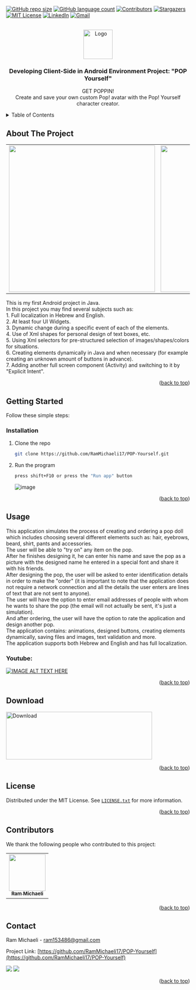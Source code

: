 <div id="top"></div>

<!-- PROJECT SHIELDS -->
[![GitHub repo size][reposize-shield]](#)
[![GitHub language count][languagescount-shield]](#)
[![Contributors][contributors-shield]][contributors-url]
[![Stargazers][stars-shield]][stars-url]
[![MIT License][license-shield]][license-url]
[![LinkedIn][linkedin-shield]][linkedin-url]
[![Gmail][gmail-shield]][gmail-url]






<!-- PROJECT LOGO -->
<br />
<div align="center">
  <a href="https://github.com/RamMichaeli17/POP-Yourself">
    <img src="https://user-images.githubusercontent.com/62435713/183269342-dd9fbb7b-440f-4ae2-a3dc-7361f723dfcf.png" alt="Logo" width="80" height="80">
  </a>

<h3 align="center">Developing Client-Side in Android Environment Project: "POP Yourself"</h3>

  <p align="center">
    GET POPPIN! <br>
    Create and save your own custom Pop! avatar with the Pop! Yourself character creator.
    <br />
</div>



<!-- TABLE OF CONTENTS -->
<details>
  <summary>Table of Contents</summary>
  <ol>
    <li>
      <a href="#about-the-project">About The Project</a>
    </li>
    <li>
      <a href="#getting-started">Getting Started</a>
      <ul>
        <li><a href="#installation">Installation</a></li>
      </ul>
    </li>
    <li><a href="#usage">Usage</a></li>
    <li><a href="#download">Download</a></li>
    <li><a href="#license">License</a></li>
    <li><a href="#contributors">Contributors</a></li>
    <li><a href="#contact">Contact</a></li>
  </ol>
</details>


## About The Project

<table>
  <tr>
    <td align="center">
        <img src="https://user-images.githubusercontent.com/62435713/184142166-81e12865-0f67-480b-b572-7e3546c5d292.png" width="400px;"/><br>
      </a>
    </td>
        <td align="center">
        <img src="https://user-images.githubusercontent.com/62435713/184142337-fecd7212-a16f-4681-9c18-678be0c60b74.png" width="400px;"/><br>
      </a>
    </td>
  </tr>
</table>
This is my first Android project in Java. <br>
In this project you may find several subjects such as: <br>
1. Full localization in Hebrew and English. <br>
2. At least four UI Widgets.<br>
3. Dynamic change during a specific event of each of the elements.<br>
4. Use of Xml shapes for personal design of text boxes, etc.<br>
5. Using Xml selectors for pre-structured selection of images/shapes/colors for situations.<br>
6. Creating elements dynamically in Java and when necessary (for example creating an unknown amount of buttons in advance).<br>
7. Adding another full screen component (Activity) and switching to it by "Explicit Intent".


<p align="right">(<a href="#top">back to top</a>)</p>



<!-- GETTING STARTED -->
## Getting Started

Follow these simple steps:

### Installation

1. Clone the repo
   ```sh
   git clone https://github.com/RamMichaeli17/POP-Yourself.git
   ```
2. Run the program
   ```sh
   press shift+F10 or press the "Run app" button
   ```
   ![image](https://user-images.githubusercontent.com/62435713/190141964-e8bebdf4-7b16-470c-acd1-ce3e369f9ca3.png)


<p align="right">(<a href="#top">back to top</a>)</p>



<!-- USAGE EXAMPLES -->
## Usage

This application simulates the process of creating and ordering a pop doll which includes choosing several different elements such as: hair, eyebrows, beard, shirt, pants and accessories. <br>
The user will be able to "try on" any item on the pop. <br>
After he finishes designing it, he can enter his name and save the pop as a picture with the designed name he entered in a special font and share it with his friends. <br>
After designing the pop, the user will be asked to enter identification details in order to make the "order" (it is important to note that the application does not require a network connection and all the details the user enters are lines of text that are not sent to anyone). <br>
The user will have the option to enter email addresses of people with whom he wants to share the pop (the email will not actually be sent, it's just a simulation). <br>
And after ordering, the user will have the option to rate the application and design another pop. <br>
The application contains: animations, designed buttons, creating elements dynamically, saving files and images, text validation and more. <br>
The application supports both Hebrew and English and has full localization.


### Youtube:
[![IMAGE ALT TEXT HERE](https://img.youtube.com/vi/NNoIn4_OsiY/0.jpg)](https://youtu.be/NNoIn4_OsiY)

<p align="right">(<a href="#top">back to top</a>)</p>

## Download
  <a href="https://github.com/RamMichaeli17/POP-Yourself/raw/master/app/release/POP%20Yourself.apk">
    <img src="https://user-images.githubusercontent.com/62435713/190144702-6abd364e-ec2d-4705-a486-b2de7b32ec7f.png" alt="Download" width="400" height="130">
  </a>

<p align="right">(<a href="#top">back to top</a>)</p>

<!-- LICENSE -->
## License

Distributed under the MIT License. See [`LICENSE.txt`](https://github.com/RamMichaeli17/POP-Yourself/blob/master/LICENSE.txt) for more information.

<p align="right">(<a href="#top">back to top</a>)</p>



## Contributors

We thank the following people who contributed to this project:


<table>
  <tr>
    <td align="center">
      <a href="https://github.com/RamMichaeli17">
        <img src="https://avatars.githubusercontent.com/u/62435713?v=4" width="100px;"/><br>
        <sub>
          <b>Ram Michaeli</b>
        </sub>
      </a>
    </td>
  </tr>
</table>

<p align="right">(<a href="#top">back to top</a>)</p>




<!-- CONTACT -->
## Contact

Ram Michaeli - ram153486@gmail.com

Project Link: [https://github.com/RamMichaeli17/POP-Yourself](https://github.com/RamMichaeli17/POP-Yourself)

<a href="mailto:ram153486@gmail.com"><img src="https://img.shields.io/twitter/url?label=Gmail%3A%20ram153486%40gmail.com&logo=gmail&style=social&url=https%3A%2F%2Fmailto%3Aram153486%40gmail.com"/></a>
<a href="https://linkedin.com/in/ram-michaeli"><img src="https://img.shields.io/twitter/url?label=ram%20Michaeli&logo=linkedin&style=social&url=https%3A%2F%2Fmailto%3Aram153486%40gmail.com"/></a>
<p align="right">(<a href="#top">back to top</a>)</p>



<!-- MARKDOWN LINKS & IMAGES -->
[reposize-shield]: https://img.shields.io/github/repo-size/RamMichaeli17/POP-Yourself?style=for-the-badge

[languagescount-shield]: https://img.shields.io/github/languages/count/RamMichaeli17/POP-Yourself?style=for-the-badge

[contributors-shield]: https://img.shields.io/github/contributors/RamMichaeli17/POP-Yourself.svg?style=for-the-badge

[contributors-url]: https://github.com/RamMichaeli17/POP-Yourself/graphs/contributors

[stars-shield]: https://img.shields.io/github/stars/RamMichaeli17/POP-Yourself.svg?style=for-the-badge

[stars-url]: https://github.com/RamMichaeli17/POP-Yourself/stargazers

[license-shield]: https://img.shields.io/github/license/RamMichaeli17/POP-Yourself.svg?style=for-the-badge

[license-url]: https://github.com/RamMichaeli17/POP-Yourself/blob/master/LICENSE.txt

[linkedin-shield]: https://img.shields.io/badge/linkedin-%230077B5.svg?style=for-the-badge&logo=linkedin&logoColor=white

[linkedin-url]: https://linkedin.com/in/ram-michaeli

[gmail-shield]: https://img.shields.io/badge/ram153486@gmail.com-D14836?style=for-the-badge&logo=gmail&logoColor=white

[gmail-url]: mailto:ram153486@gmail.com

[product-screenshot]: images/screenshot.png
